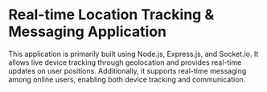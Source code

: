 # Real-time Location Tracking & Messaging Application

This application is primarily built using Node.js, Express.js, and Socket.io. It allows live device tracking through geolocation and provides real-time updates on user positions. Additionally, it supports real-time messaging among online users, enabling both device tracking and communication.

